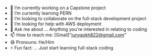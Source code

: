 - 🔭 I’m currently working on a Capstone project
- 🌱 I’m currently learning PERN
- 👯 I’m looking to collaborate on the full-stack development project
- 🤔 I’m looking for help with AWS deployment
- 💬 Ask me about ... Anything you're interested in relating to coding
- 📫 How to reach me: [Gmail]"junyaokh822@gmail.com"
- 😄 Pronouns: He/Him
- ⚡ Fun fact: ... Just start learning full-stack coding

